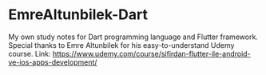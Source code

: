 # EmreAltunbilek-Dart

My own study notes for Dart programming language and Flutter framework. Special thanks to Emre Altunbilek for his easy-to-understand Udemy course. Link: https://www.udemy.com/course/sifirdan-flutter-ile-android-ve-ios-apps-development/
